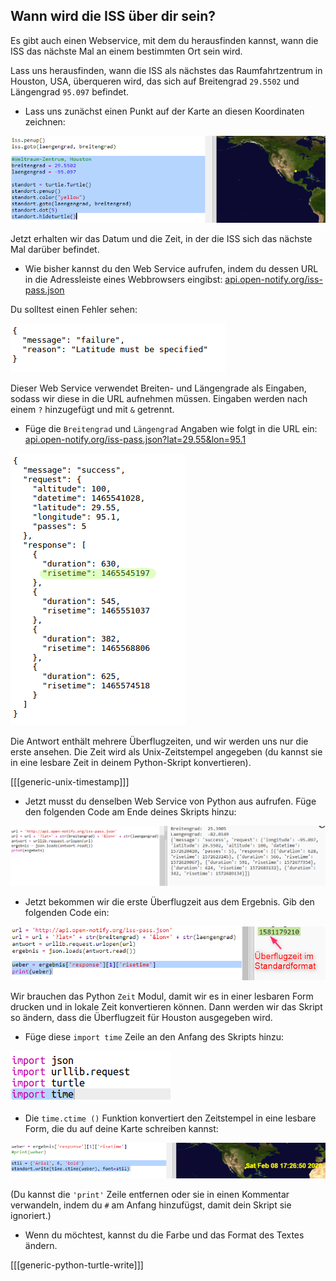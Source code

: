## Wann wird die ISS über dir sein?

Es gibt auch einen Webservice, mit dem du herausfinden kannst, wann die ISS das nächste Mal an einem bestimmten Ort sein wird.

Lass uns herausfinden, wann die ISS als nächstes das Raumfahrtzentrum in Houston, USA, überqueren wird, das sich auf Breitengrad `29.5502` und Längengrad `95.097` befindet.

+ Lass uns zunächst einen Punkt auf der Karte an diesen Koordinaten zeichnen:

![screenshot](images/iss-houston.png)

Jetzt erhalten wir das Datum und die Zeit, in der die ISS sich das nächste Mal darüber befindet.

+ Wie bisher kannst du den Web Service aufrufen, indem du dessen URL in die Adressleiste eines Webbrowsers eingibst: <a href="http://api.open-notify.org/iss-pass.json" target="_blank">api.open-notify.org/iss-pass.json</a>

Du solltest einen Fehler sehen:

![Screenshot](images/iss-pass-error.png)

Dieser Web Service verwendet Breiten- und Längengrade als Eingaben, sodass wir diese in die URL aufnehmen müssen. Eingaben werden nach einem `?` hinzugefügt und mit `&` getrennt.

+ Füge die `Breitengrad` und `Längengrad` Angaben wie folgt in die URL ein: <a href="http://api.open-notify.org/iss-pass.json?lat=29.55&lon=95.1" target="_blank"> api.open-notify.org/iss-pass.json?lat=29.55&lon=95.1</a>

![Screenshot](images/iss-passtimes.png)

Die Antwort enthält mehrere Überflugzeiten, und wir werden uns nur die erste ansehen. Die Zeit wird als Unix-Zeitstempel angegeben (du kannst sie in eine lesbare Zeit in deinem Python-Skript konvertieren).

[[[generic-unix-timestamp]]]

+ Jetzt musst du denselben Web Service von Python aus aufrufen. Füge den folgenden Code am Ende deines Skripts hinzu:

![Screenshot](images/iss-passover.png)

+ Jetzt bekommen wir die erste Überflugzeit aus dem Ergebnis. Gib den folgenden Code ein:

![screenshot](images/iss-print-pass.png)

Wir brauchen das Python `Zeit` Modul, damit wir es in einer lesbaren Form drucken und in lokale Zeit konvertieren können. Dann werden wir das Skript so ändern, dass die Überflugzeit für Houston ausgegeben wird.

+ Füge diese `import time` Zeile an den Anfang des Skripts hinzu:

![Screenshot](images/iss-time.png)

+ Die ` time.ctime () ` Funktion konvertiert den Zeitstempel in eine lesbare Form, die du auf deine Karte schreiben kannst:

![Screenshot](images/iss-pass-write.png)

(Du kannst die `'print'` Zeile entfernen oder sie in einen Kommentar verwandeln, indem du `#` am Anfang hinzufügst, damit dein Skript sie ignoriert.)

+ Wenn du möchtest, kannst du die Farbe und das Format des Textes ändern. 

[[[generic-python-turtle-write]]]